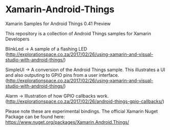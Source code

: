 # Xamarin-Android-Things
Xamarin Samples for Android Things 0.41 Preview

This repository is a collection of Android Things samples for Xamarin Developers

BlinkLed ->  A sample of a flashing LED  (http://explorationspace.co.za/2017/02/26/using-xamarin-and-visual-studio-with-android-things/)

SimpleUI ->  A conversion of the Android Things sample.   This illustrates a UI and also outputing to GPIO pins from a user interface. (http://explorationspace.co.za/2017/02/26/using-xamarin-and-visual-studio-with-android-things/)

Alarm ->   Illustration of how GPIO callbacks work.   (http://explorationspace.co.za/2017/02/26/android-things-gpio-callbacks/)


Please note these are experimental bindings.  The official Xamarin Nuget Package can be found here:  https://www.nuget.org/packages/Xamarin.Android.Things/
